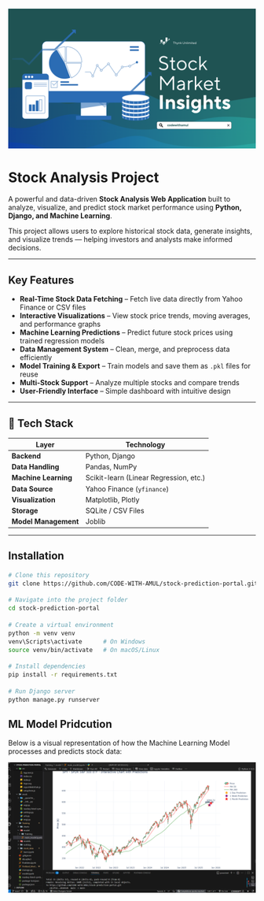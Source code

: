 ![Stock Analysis Banner](https://github.com/CODE-WITH-AMUL/stock-prediction-portal/blob/main/media/Img/Banner.png?raw=true)

# Stock Analysis Project

A powerful and data-driven **Stock Analysis Web Application** built to analyze, visualize, and predict stock market performance using **Python, Django, and Machine Learning**.

This project allows users to explore historical stock data, generate insights, and visualize trends — helping investors and analysts make informed decisions.

---

##  Key Features

-  **Real-Time Stock Data Fetching** – Fetch live data directly from Yahoo Finance or CSV files  
-  **Interactive Visualizations** – View stock price trends, moving averages, and performance graphs  
-  **Machine Learning Predictions** – Predict future stock prices using trained regression models  
-  **Data Management System** – Clean, merge, and preprocess data efficiently  
-  **Model Training & Export** – Train models and save them as `.pkl` files for reuse  
-  **Multi-Stock Support** – Analyze multiple stocks and compare trends  
-  **User-Friendly Interface** – Simple dashboard with intuitive design  

---

## 🧠 Tech Stack

| Layer | Technology |
|-------|-------------|
| **Backend** | Python, Django |
| **Data Handling** | Pandas, NumPy |
| **Machine Learning** | Scikit-learn (Linear Regression, etc.) |
| **Data Source** | Yahoo Finance (`yfinance`) |
| **Visualization** | Matplotlib, Plotly |
| **Storage** | SQLite / CSV Files |
| **Model Management** | Joblib |

---

##  Installation

```bash
# Clone this repository
git clone https://github.com/CODE-WITH-AMUL/stock-prediction-portal.git

# Navigate into the project folder
cd stock-prediction-portal

# Create a virtual environment
python -m venv venv
venv\Scripts\activate      # On Windows
source venv/bin/activate   # On macOS/Linux

# Install dependencies
pip install -r requirements.txt

# Run Django server
python manage.py runserver
```

## ML Model Pridcution 
Below is a visual representation of how the Machine Learning Model processes and predicts stock data:

![ML Model Workflow](https://github.com/CODE-WITH-AMUL/stock-prediction-portal//blob/main/media/img/image.png)

